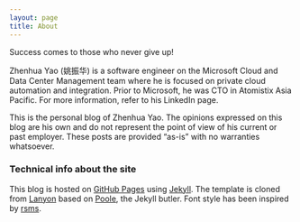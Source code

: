 ```yaml
---
layout: page
title: About
---
```


<p class="message">
  Success comes to those who never give up!
</p>

Zhenhua Yao (姚振华) is a software engineer on the Microsoft Cloud and Data Center Management team where he is focused on private cloud automation and integration.  Prior to Microsoft, he was CTO in Atomistix Asia Pacific.  For more information, refer to his LinkedIn page.

This is the personal blog of Zhenhua Yao.  The opinions expressed on this blog are his own and do not represent the point of view of his current or past employer.  These posts are provided “as-is” with no warranties whatsoever.

### Technical info about the site

This blog is hosted on [GitHub Pages](https://pages.github.com/) using [Jekyll](https://github.com/jekyll/jekyll).  The template is cloned from [Lanyon](http://lanyon.getpoole.com/) based on [Poole](http://getpoole.com), the Jekyll butler.  Font style has been inspired by [rsms](http://rsms.me/).
